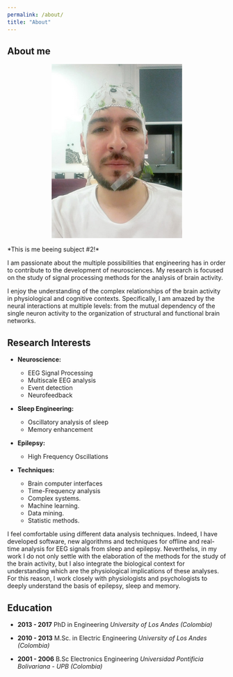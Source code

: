 ```yaml
---
permalink: /about/
title: "About"
---
```


## About me

<p align="center"> 
<img src="\assets\images\subject_mgnm.jpg">
</p>
*This is me beeing subject #2!*

I am passionate about the multiple possibilities that engineering has in order to contribute to the development of neurosciences. My research is focused on the study of signal processing methods for the analysis of brain activity.

I enjoy the understanding of the complex relationships of the brain activity in physiological and cognitive contexts. Specifically, I am amazed by the neural interactions at multiple levels: from the mutual dependency of the single neuron activity to the organization of structural and functional brain networks. 

## Research Interests

- **Neuroscience:** 
	- EEG Signal Processing
	- Multiscale EEG analysis
	- Event detection
	- Neurofeedback

- **Sleep Engineering:**
	- Oscillatory analysis of sleep
	- Memory enhancement	

- **Epilepsy:**
	- High Frequency Oscillations

- **Techniques:**
	- Brain computer interfaces 
	- Time-Frequency analysis
	- Complex systems.
	- Machine learning.
	- Data mining.
	- Statistic methods.

I feel comfortable using different data analysis techniques. Indeed, I have developed software, new algorithms and techniques for offline and real-time analysis for EEG signals from sleep and epilepsy. Neverthelss, in my work I do not only settle with the elaboration of the methods for the study of the brain activity, but I also integrate the biological context for understanding which are the physiological implications of these analyses. For this reason, I work closely with physiologists and psychologists to deeply understand the basis of epilepsy, sleep and memory.


## Education

- **2013 - 2017**
	PhD in Engineering
	*University of Los Andes (Colombia)*

- **2010 - 2013**
	M.Sc. in Electric Engineering
	*University of Los Andes (Colombia)*

- **2001 - 2006**
	B.Sc Electronics Engineering
	*Universidad Pontificia Bolivariana - UPB (Colombia)*



